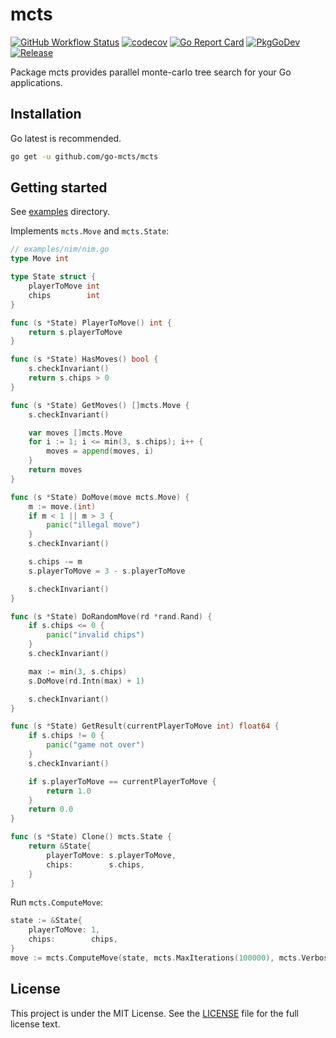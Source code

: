 # mcts

[![GitHub Workflow Status](https://img.shields.io/github/workflow/status/go-mcts/mcts/Go?logo=github)](https://github.com/go-mcts/mcts/actions?query=workflow%3AGo)
[![codecov](https://img.shields.io/codecov/c/github/go-mcts/mcts/main?logo=codecov)](https://codecov.io/gh/go-mcts/mcts)
[![Go Report Card](https://goreportcard.com/badge/github.com/go-mcts/mcts)](https://goreportcard.com/report/github.com/go-mcts/mcts)
[![PkgGoDev](https://pkg.go.dev/badge/github.com/go-mcts/mcts.svg)](https://pkg.go.dev/github.com/go-mcts/mcts)
[![Release](https://img.shields.io/github/release/go-mcts/mcts)](https://github.com/go-mcts/mcts/releases/latest)

Package mcts provides parallel monte-carlo tree search for your Go applications.

## Installation

Go latest is recommended.

```bash
go get -u github.com/go-mcts/mcts
```

## Getting started

See [examples](examples) directory.

Implements `mcts.Move` and `mcts.State`:

```go
// examples/nim/nim.go
type Move int

type State struct {
	playerToMove int
	chips        int
}

func (s *State) PlayerToMove() int {
	return s.playerToMove
}

func (s *State) HasMoves() bool {
	s.checkInvariant()
	return s.chips > 0
}

func (s *State) GetMoves() []mcts.Move {
	s.checkInvariant()

	var moves []mcts.Move
	for i := 1; i <= min(3, s.chips); i++ {
		moves = append(moves, i)
	}
	return moves
}

func (s *State) DoMove(move mcts.Move) {
	m := move.(int)
	if m < 1 || m > 3 {
		panic("illegal move")
	}
	s.checkInvariant()

	s.chips -= m
	s.playerToMove = 3 - s.playerToMove

	s.checkInvariant()
}

func (s *State) DoRandomMove(rd *rand.Rand) {
	if s.chips <= 0 {
		panic("invalid chips")
	}
	s.checkInvariant()

	max := min(3, s.chips)
	s.DoMove(rd.Intn(max) + 1)

	s.checkInvariant()
}

func (s *State) GetResult(currentPlayerToMove int) float64 {
	if s.chips != 0 {
		panic("game not over")
	}
	s.checkInvariant()

	if s.playerToMove == currentPlayerToMove {
		return 1.0
	}
	return 0.0
}

func (s *State) Clone() mcts.State {
	return &State{
		playerToMove: s.playerToMove,
		chips:        s.chips,
	}
}
```

Run `mcts.ComputeMove`:

```go
state := &State{
	playerToMove: 1,
	chips:        chips,
}
move := mcts.ComputeMove(state, mcts.MaxIterations(100000), mcts.Verbose(true))
```

## License

This project is under the MIT License. See the [LICENSE](LICENSE) file for the full license text.
